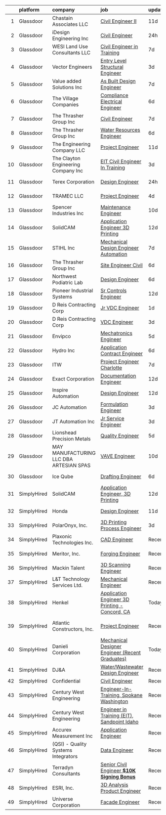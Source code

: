 

|    | platform    | company                                  | job                                                                                                                                                                                                                                                                                                                                                                                                                                                                                                                                                                                                                                                                                                                                                                                                                                                                                                                                        | update_time   | location                 |
|---:|:------------|:-----------------------------------------|:-------------------------------------------------------------------------------------------------------------------------------------------------------------------------------------------------------------------------------------------------------------------------------------------------------------------------------------------------------------------------------------------------------------------------------------------------------------------------------------------------------------------------------------------------------------------------------------------------------------------------------------------------------------------------------------------------------------------------------------------------------------------------------------------------------------------------------------------------------------------------------------------------------------------------------------------|:--------------|:-------------------------|
|  1 | Glassdoor   | Chastain   Associates LLC                | [Civil Engineer II](https://www.glassdoor.com/partner/jobListing.htm?pos=115&ao=1110586&s=58&guid=00000182a573dd3ca3afb58185721a1c&src=GD_JOB_AD&t=SR&vt=w&ea=1&cs=1_1ecb0c01&cb=1660633210630&jobListingId=1008053792058&cpc=9518339428975B27&jrtk=3-0-1gain7nbjgrgm801-1gain7nc6i38h800-bc2b35a368a3dd35--6NYlbfkN0C_o34kQbNVtWLMYmruHo5trOvhy6nG1nFgG96yS0pmO0PzKqeOhlom_xGVMmJf1327lzQ1bsmbBPRWowtFOk8x4qDQZkmwl3wDfBcQNRcAKA_AYWQSAjPlm9Fl0GwrcL4fAxQdyHVlyIP1NcsFuUk5wzKNsltFbyuuYZef4eLSUFO8py9oXObDURm8PZjfBKahDxJZOPHH_pA-hhLYzjoyzfcWxhHwbH_bM6btOTuzAl_06YWMEZ1lTshepj7jhVt3IB-fEQ72WlrqshI1YZjeqrBOf7bu5BFlBbveGzpAN4IUd-6vJe0CjGbr1659V-ToSMdzBt5HNWz3VHpLYADm8g4yAXxdu89Nr-lg8ygr5a5Q2uOthR5xcgVw6nIqpy9S6tqGX5NR6nkGziJNbsgZOEzQE0WAHf8xDhzTRXmyzlHu7llF22yb2fai17_RC_q2FEn8YAOowZveatFCw2zB6_msI_i15qJ_uanqF7SGnJYOyCUMpEjEG15ko69rrEg%3D)                                                                                 | 11d           | Schaumburg, IL           |
|  2 | Glassdoor   | iDesign Engineering  Inc                 | [Civil Engineer](https://www.glassdoor.com/partner/jobListing.htm?pos=130&ao=1110586&s=58&guid=00000182a573dd3ca3afb58185721a1c&src=GD_JOB_AD&t=SR&vt=w&ea=1&cs=1_fbd74ca8&cb=1660633210632&jobListingId=1008072313152&cpc=C249AA73590475A3&jrtk=3-0-1gain7nbjgrgm801-1gain7nc6i38h800-ebd285b7cad78e71--6NYlbfkN0D5EoDI19pzLD_ZoAvoqM1-O9qeTV9KvYbDAr1-bMzVcaoGqzcz5V3HLsYfD-MDH3rNE3xiiHfmZPRKrfcTW_74oOyMnI6Ggt81pj1pdkmN7VtaU1QrVBtkgC8u5dAA7zBtEwVVlaO4Wog_TMU2hHD3yXCrJsqZjJ9iyNS5IckImimD3CVv_R5BgI53n9x3czDZIIqy-x2iHxXsM4e6hlrDgCwiMGo9x8irUDzeG6D1SJrEL05S29qfX4Cqk0valZk8tsHKg-XO-HDyA6hQhBLw8R9X1GJ_yo1PB6i8jJZbLDjpqzblZCYAJ87u-6uSsaNTUp2kF8nL0HZJxX_g8iXPy4f7hbvC6hREudAiEJRQ0hafOF-NVD8WWFj6v7b5sBa1s_yOpvqb3xMJWrKJ2Whru9eh71Ti7P2eVG4IPlHHyEr44-Mhv1DNpGJMFvmJuil5fhmRr3fGkYKyukhWd7902IcDiFggD9O2tYvuEdPDivP7_N5S-QwfJq8M8feyuKO8EnCjmhZxNg%3D%3D)                                                                      | 24h           | Beltsville, MD           |
|  3 | Glassdoor   | WESI Land Use Consultants  LLC           | [Civil Engineer in Training](https://www.glassdoor.com/partner/jobListing.htm?pos=117&ao=1110586&s=58&guid=00000182a573dd3ca3afb58185721a1c&src=GD_JOB_AD&t=SR&vt=w&ea=1&cs=1_ddfe7bf3&cb=1660633210630&jobListingId=1008060411733&cpc=80A142257148803F&jrtk=3-0-1gain7nbjgrgm801-1gain7nc6i38h800-d55ba0710bdbf7c4--6NYlbfkN0AuAjYKnBHsdkcMxrD7ZJITXxV72vImVt5xOyKRJQecNDAzsz2bnbm2vUxlVAt6UF0AwvDHd9czmE41rNpyvFs1iCTdqwRAs86K-tCQBxsd2N83ARAMOc7xImyHbiwyu-sxvyZgqODQhYfV84bgkiBp_-VTzHJASfcgIyyAk__ncydijd10zDzQzbasT9_xU3CZsMNXpo2_8b_zZxqsx5t6Q8u5o3zfC30nhP6OTrGpd9MnZLEc0uZO-uNigxwMYAGm8TuL1W8wO_DolilMf309y-k5wqgq0psq5VGlYJbJWacRCK7OaVmNzmIGFFu5bBHlo01SN4KnUG3Zf9O2Qiwy_mUU2P5Vgj3EJiVpbj8Pf-rmWo0FtAR_ZWq7lmzkukNiNNqvkS00cZLwGkLoi6_g9nKmc-4elYEBfGXs_OudubchM9JxsVpae93Wd6z0H3nmcZkbK2sJK9Hq38pYmK58bq4w0S5C0-NjSr3bI4lrud6yy4repESCE1jf6jrFXQEdHzTqmHrQLw%3D%3D)                                                          | 7d            | Everett, WA              |
|  4 | Glassdoor   | Vector Engineers                         | [Entry Level Structural Engineer](https://www.glassdoor.com/partner/jobListing.htm?pos=124&ao=1110586&s=58&guid=00000182a573dd3ca3afb58185721a1c&src=GD_JOB_AD&t=SR&vt=w&ea=1&cs=1_11b887e9&cb=1660633210631&jobListingId=1008068741872&cpc=CF2714D673CA4E87&jrtk=3-0-1gain7nbjgrgm801-1gain7nc6i38h800-2743c456a90e894b--6NYlbfkN0C2ruSLbldHgJRxGqX58M4ekFWuaOJ1Xy3nZgzYPyc2KyCZezOaTR-DpalqN0q5Qsta78hHjCEuwdQvc_hyu7g969TCf-Qk5bB--E7BpPSrID8Awaw0ocamGGlcovNl6hz6dkrNda6_1rueD7d7wfh5ZB_xZEwPgeQ1fOrlZf1JijMmpNdFJdv0jQrmju0_nGPiDrIHwiaGoVfW7rhlgB3F4xKuWJoIcAdjK07WZ85SDqtN_9-PbBz0VcI-YiOYL0aVANELkRdxnji-KzTWrV5kMeCs4GmFhu70J7Ha8onle2XX5ErlPg4fDPx7jdcm8yici4GvDO7e3-w004wqMxaxEMPEhKsx0_32w-a1oh04E_4sCp5i75SvQ7PT9dHwEc4wypGmTCNy66aPVsco0RFmsbof6CsUORueTnYNTZkhoakY6c2FoRLpS8MQ8cKdE4hTAW3bRf09iatbUUHA8DEPjQ1ClKN7N3a41C1kulV-GX4HLjWZSUOaMIGI7QO1vjN0G0jcnKf7WDvwI2fAqJd2)                                                 | 3d            | Draper, UT               |
|  5 | Glassdoor   | Value added Solutions  Inc               | [As Built Design Engineer](https://www.glassdoor.com/partner/jobListing.htm?pos=119&ao=1110586&s=58&guid=00000182a573dd3ca3afb58185721a1c&src=GD_JOB_AD&t=SR&vt=w&cs=1_9a5670b2&cb=1660633210630&jobListingId=1008061381451&cpc=7B153F13FE13ED32&jrtk=3-0-1gain7nbjgrgm801-1gain7nc6i38h800-95f3641f664680c5--6NYlbfkN0BUybBr5XT0sqPg3LBRWKMXbk3CuxQvNwBp0Q94qNyX0t_74A17dcXXF2W5Cm7w7sFppAAsfONcjxioYFwY5A1tp_g4VMQQ_gvg0IJ-Djsag8nAz59WdxM4fPwmsUQrbteHexgIBz-C5--H7-DGgglW35FbhhWZwP6brp-_VxNSHSp--rYfoPANnt35hfMuP-cFPCkiZ_eLwQaQajmtysSJcdvDCSoCiPBngckpJM0dgc9T21ckInLndmCYml7oA8e16yY7k2i9J5U12lxU5cFe9b7n5WvMIVhXL5mwNhYUMCSYDGPDFam12ufj0k8qynhiNiAGVJmQaPGo9_-2tLs4Wzqz47LefcMLdJKNPzRIX0TrNFkpguzCm3tU_7mhV-UYy3xIhwzh-1JYdRHPAHzIWOPoAjDF0ySXf3AywkF7wK3lpVUBqp-FCssbNG6oCvJ8bBens-ESIelC-EUIqFGZqonqUpXrkd1nTePogVE-G4AVTlkQjIT33Jd8ackJDZQFJdQPuLLmwHEy3K0bJ4Fd)                                                             | 7d            | Carlsbad, NM             |
|  6 | Glassdoor   | The Village Companies                    | [Compliance   Electrical Engineer](https://www.glassdoor.com/partner/jobListing.htm?pos=118&ao=1110586&s=58&guid=00000182a573dd3ca3afb58185721a1c&src=GD_JOB_AD&t=SR&vt=w&cs=1_d25a5639&cb=1660633210630&jobListingId=1008062776938&cpc=E60B6D5D22ACA95E&jrtk=3-0-1gain7nbjgrgm801-1gain7nc6i38h800-e02f70705dcfb595--6NYlbfkN0AGg1VZueiKT9tWCUHV5e2l2mcE5WYHjIZa47yRLtX7ki4vJOo0OXV21gHx1QGMCLbz7xbkbELQ5OI1DHzC6VnJauSTDWR6uJe8C_Fgfd7hrXXjLIIFwHsf_s1dcTZOK548qePsVxISLzbFg9zqoMbgFiapY3ULI3FQfNgOPv67WpDQXXx0Rwm8hOgI6EZwVFkwWnnHhByAf2tBDZ1dkg2a9hfMlkvKu0WJO8jB-qgLCDmg8phjNICsOY0LauldrosBLZgd2mMgKDQLkIPbrT08er1aBK8h5TVBfDRkxgDHG4ZESN7L8AU25TaHpN9ckuULU2zLnNdHQGAtYOGuY1OoLFvOrXXzyOAO2HLrZNmFDqdv7en0X5OOfB5qdnfxFbZdS5NIAGvhGBmU6ndgVyqLlqdKr16Zlt7wbjGDWysasQS4vtws1-Ci4guwkZhkqihuzPEdXea02e1P-XpP9iZ3ewijbrDBC_M2sNEGC9YJqn71PIlykupNxvYi5sf87wH7IvmdO5uyrd6mLGacymeS)                                                     | 6d            | Green Bay, WI            |
|  7 | Glassdoor   | The Thrasher Group Inc                   | [Civil Engineer](https://www.glassdoor.com/partner/jobListing.htm?pos=112&ao=1110586&s=58&guid=00000182a573dd3ca3afb58185721a1c&src=GD_JOB_AD&t=SR&vt=w&ea=1&cs=1_40dec0a9&cb=1660633210629&jobListingId=1008060727974&cpc=B2EC08A4818323D6&jrtk=3-0-1gain7nbjgrgm801-1gain7nc6i38h800-99e08331a7265814--6NYlbfkN0BHIfC1zsKGIu0R3teaIu8liT7fbRNLaQeDQfcPJweUK16HKW-DuQbyOEPa0HLGn91CEosfe-0JMZaeDllOBzyxmyuw9bI2rEJYHENvxoPJwM4F3sFGwprU84vAfjitPG0VNIx-BE_UzdYRKYr_9MV5u46-UWpMr5ghKkhyFl9oJZegSmeotZ53omymxvaDOq5RoIrEILInKP0qq27Fo2QSEWAPNwsb2PGNih8plzWAaovy2JannRjUe6yVFYZoAvhoCcZit8QygBWSIpLH_qAWn8gDkdTnWmLAdrSm2CqXlA35lAUy51ow5Tdk4BOnsAQiYNn8puTcSDYnFr55ucZw4TKewBUs_q4LfwYFrlGWDW0RHicTQ_yj-a1l3fKZPw6DxlhVCADHbtt2odZhWouZPpv7Rhf-14VlcGVA6rSpS8PIGB9LtRDKWfwXAMWXDy0tvPZs36tzYhpNML2dqEv7mdjZcTlyn_flWDlARqaEy78p-Vf87a0FT4As_r0SlfRV7I_CbAaqdA%3D%3D)                                                                      | 7d            | Canton, OH               |
|  8 | Glassdoor   | The Thrasher Group Inc                   | [Water Resources Engineer](https://www.glassdoor.com/partner/jobListing.htm?pos=101&ao=1110586&s=58&guid=00000182a573dd3ca3afb58185721a1c&src=GD_JOB_AD&t=SR&vt=w&ea=1&cs=1_45cfbbff&cb=1660633210626&jobListingId=1008062683229&cpc=5F52287141EB9D73&jrtk=3-0-1gain7nbjgrgm801-1gain7nc6i38h800-7c25c72befa22172--6NYlbfkN0BHIfC1zsKGIu0R3teaIu8liT7fbRNLaQeDQfcPJweUK16HKW-DuQbyIdoOkxCUatgHyomC4GOEw3dBfRmfhtdcXN2zL2kTJbTlv__nwBAL0qmvFcnfKdr32SC6NYur5sKyAs_eIJ9c-7QKDwSFvqK8ZciLiE-cvPQsOknjUMzH63rVdFNOri6Zds63mV5hm1njYhwoFrp-_-8263e2OkZqEFoYQYJzje0qEWAKApdUhB3K4NmqXCpvfghYetaG3k_JhpMtnxzjC-9-H1yay3iq51q6S3lYEFHL8a00WOzoaKYXrCv4LOOFlQtS84ZyxTwuep2OUgD8MSV_WdC3RNjY8logXZ4msW5Mv2_g-iHWhlHWc66LJxApGAG1jjcmKkXbz6-9bMn9uIW-Xnrmj1Tu--YBAEpZDTctzBPyBbTDr4QOkjDU8NRlL-X06qh3pqRcThYtAnqDGxoWkA__WiWtsCymEYIQs32EAm2JtB56C0QEbc5X0Rbj81M9u8Pp7idMy7-wm0k2ykij78OCF8sI)                                                        | 6d            | Bridgeport, WV           |
|  9 | Glassdoor   | The Engineering Company  LLC             | [Project Engineer](https://www.glassdoor.com/partner/jobListing.htm?pos=127&ao=1110586&s=58&guid=00000182a573dd3ca3afb58185721a1c&src=GD_JOB_AD&t=SR&vt=w&ea=1&cs=1_0e363cd5&cb=1660633210631&jobListingId=1008053728991&cpc=C249AA73590475A3&jrtk=3-0-1gain7nbjgrgm801-1gain7nc6i38h800-36b88a74180b6b24--6NYlbfkN0BHIfC1zsKGIu0R3teaIu8liT7fbRNLaQeDQfcPJweUK16HKW-DuQbyPhgeNm9RviwfXXo46f9mWp6r7Q8sfIPHcx-QPp0lcPa90M6pnfJr5udRt8I_idjs0CQlLNnPbOyhsYZXX8qX8428MSC2p8mU1j1LRSmde66O6Si1Cexy9Cat36ERlzRZs3jUqYYctdw7Zh6JokCmLZts8X4I4qYFkt_BTDCTHF-KnjDCgPu4TN7PihqP7k4jdsWSbxq5nDrFFyINyZgqgVi7zTHaJQMz8GQlc53jJLwEM3ial3Jo2spZ_WXgSUFREOvfsVDaotjgFbwWN_2KmIgD8RnioxltlzoORxmkltPfLylgcueZwTCHX-DasK72Z5jn55mXUv2l2BHjo8VZIcux4ufiwxf-MbYFZcU8COvwcdPOnbaXkkJPwi33x2hbXHW8u0K82TYJGkJW3xvYAMncUWpEHPSyyNrIH9VKs6c6CP6u-krs195yJwTisfXi94a1qCgTOtE%3D)                                                                                  | 11d           | Aventura, FL             |
| 10 | Glassdoor   | The Clayton Engineering Company  Inc     | [ EIT  Civil Engineer In Training](https://www.glassdoor.com/partner/jobListing.htm?pos=125&ao=1110586&s=58&guid=00000182a573dd3ca3afb58185721a1c&src=GD_JOB_AD&t=SR&vt=w&ea=1&cs=1_d29cf0fd&cb=1660633210631&jobListingId=1008068411518&cpc=DAE217B024645DF3&jrtk=3-0-1gain7nbjgrgm801-1gain7nc6i38h800-8f2fdf95a5feebb0--6NYlbfkN0Bl6gRlR0FtaDVXaHmIBxsidQhiPm5G1-1f85Exh6BP6Q5paHh9kJYn0FTIP8uGGRzFis6yhSyXCOqcTrv4Lm6DBc8B1Htd9NDRkq8L8l_gywI-0JPuxCBw8vVVzGqlRAox3us1wlaYFV3badYSnQbQ2CtE4xLPmpfyr1gc-D1O4V95hFNkIvxtt1aLJotXxkTrV3aZgzgHUm_xTqxTLX5QY62fj9PoqPpdVA0V3vlM7-Q65s9txhtOZmMvLZzyxknWqqtj7DHF4Ru_1ygGPHKtYZ6KtMAmdjzOxiQWjWuGtg_7H-GYZz_S3uVMUPJ9e70jv307YfGXRk2H3apYd8LI8MEHKpCuNBIRJ4ZYh4ShcWcWPcQYgDHMFNnm9TjSUs60hH2ue04n98GTO6gwRkQx5Xxfff6fDY3vYXFilyWX9Rh_5BhvGa5xo2xulU-08r_Vsr8UG0Z2pQbFCjmCnaLDinZntui7ahn5qGJQqiLIw18hgt2cndmu97zz1rXLbzb4b7K5HvJt3nfJzJucmGdZ)                                                | 3d            | Saint Louis, MO          |
| 11 | Glassdoor   | Terex Corporation                        | [Design Engineer](https://www.glassdoor.com/partner/jobListing.htm?pos=129&ao=1110586&s=58&guid=00000182a573dd3ca3afb58185721a1c&src=GD_JOB_AD&t=SR&vt=w&ea=1&cs=1_1a3ec38c&cb=1660633210631&jobListingId=1008072109517&cpc=48E4A201B8D54CF9&jrtk=3-0-1gain7nbjgrgm801-1gain7nc6i38h800-f51439605935be37--6NYlbfkN0Bllva6UXCxmKm0GtqybPkDC21tvdn_jtYchCPcXZHQd6-u6m3ac-IEv2iQQL7YaV633NCDV5ns1RFThHFt-5v-E90nfT3Zk2kHFfWrY1z2ww5h1YF-wn56xGI-Weal_HXHNTX9MfaEwcDYgrxcxSb47evE8BcRZRBOZN62qN0lxwRh6mMW3YxFipzJMatJXmEjdXPTUvhp3bP3JErlWRY-_FDYbeVtwVUDVyK30BEKCZgvx0DJoFTDQjoba55k6xv4NMLbFwgTIKaoxPzXDp2_5j3gE40-uzP0BA45NC-bUrMKVO_PNP49CZgQOsArQM1g1Htm2UQsl9SK7-_-B8NRXpTPsk9r-7njCAhGzTskGCjez2EYfpRNS3KUs-PcwBTz3I6pI0YDhKARN3z087Czy2bmDIanKB_aCAKlJeZL_xKHkIg98gSboS-Cvg-Jn37N7wX53lwaW8ugrABQ-JLi6mTlxEo4NFk3HIHdl8VhboS3FEWBh37WTySJ73kpslv_Vdoi8Qsmfw%3D%3D)                                                                     | 24h           | Watertown, SD            |
| 12 | Glassdoor   | TRAMEC  LLC                              | [Project Engineer](https://www.glassdoor.com/partner/jobListing.htm?pos=109&ao=1110586&s=58&guid=00000182a573dd3ca3afb58185721a1c&src=GD_JOB_AD&t=SR&vt=w&ea=1&cs=1_c3c8d711&cb=1660633210628&jobListingId=1008067315097&cpc=EF09205FCFAB18AB&jrtk=3-0-1gain7nbjgrgm801-1gain7nc6i38h800-21b8205e04c3b222--6NYlbfkN0DdNONLqhA8z6QrX6vw37qu8cGScUjPKwqVQr3YAsb4-0eBp-RYgg9wUNS938qQ2uD6KM-ebZC-XMIdQ796PYD_HhPzAMTq_4_6UcQe3N8u-wqm2b_VJEeNaoXSu0kKgBfelXfhSP51daDNdiFY3NaegBMB-8yT5gxQAjsKUtPkx3N2yPyf9u7Zn4_vD91JCTXjooQAuBlc8_DWiC34zGwylcNiz3n7wSFA5tCfzA_q2Cs2GJB_y1If45a_M8jKfiAJ3nwmPUftouxLZu5eh07PNzp0Ikk3E-XlC_OGJ4VpvTscctV0VZaZCEmqFiweWBqm4C-xqUanr7cgI8wMcFQRMrLoLq6VAMLBFlzeKducRDEDz0o-jBrTRwO3xPfqe7QkZdyg4Y0AUDK6xahUacWDWxbPDfI3zm_4avpIL3bvfKtAtr2-dnkhDIcsjtkBlIOE9aTEcAJcv2Dxc_-Dl-Bjr2p3QmQTU_jx5qWVmFvLktDJg6dJCdGgroWQBNZDV4K3YjXY2jtqlkgXoeuqDuTA)                                                                | 4d            | Wellington, KS           |
| 13 | Glassdoor   | Spencer Industries Inc                   | [Maintenance Engineer](https://www.glassdoor.com/partner/jobListing.htm?pos=120&ao=1110586&s=58&guid=00000182a573dd3ca3afb58185721a1c&src=GD_JOB_AD&t=SR&vt=w&ea=1&cs=1_8d345735&cb=1660633210630&jobListingId=1008055878383&cpc=4E086A8DA581BBDF&jrtk=3-0-1gain7nbjgrgm801-1gain7nc6i38h800-2ba70b80c07da7d3--6NYlbfkN0ADGhhdYVxTkFkhjqENB0H183n-8CZKN2v6P2DehE9QjWb29VYMkeMi-SOUJTW4UiakLZUY4yiM5OQXrR9O5iKq7WhZwlALN1fOWu6ag6LU-0UPaITx6A_qfamletSZOvaClQdU-X-AMrYnyithbep9jmz7y9MIFRi8MWCbLmHtmlV4fOR7BjtpCgWFVVWy9-liXAUTKUSeHHafHUZJFRvwDnvEcxk5PPedmA8FJKcGvyCB1a3NgH1qfsKKmvwI_PkJDVqjM-Pr_QdQHrnzWz_LzpPiJ4GElEbnD_pthiSNJxTSEdCX7dp_YO1ii7E16aGD8dsiD69agD6Wg8aGdE5TLkgpx8IUVrQvqUVWE4CzUDCGP6sY184e0BwZxMcYsXtK1wQ0i1BtM0X5IR2vj9FJB5LtJa1RbZ_7Mk9zW7wnDqFskrSVzZH3_nixehfdsMgyxsr4UpX7gTmrwhTFldoDyjNpBkFOQ6yNz4IqnL2o3SvQdo8VEo6Zb0XEdKkjUMfkwvAe_8jPLQ%3D%3D)                                                                | 10d           | Dale, IN                 |
| 14 | Glassdoor   | SolidCAM                                 | [Application Engineer  3D Printing](https://www.glassdoor.com/partner/jobListing.htm?pos=116&ao=1110586&s=58&guid=00000182a573dd3ca3afb58185721a1c&src=GD_JOB_AD&t=SR&vt=w&ea=1&cs=1_76edca09&cb=1660633210630&jobListingId=1008049766138&cpc=24589B7DFBADF147&jrtk=3-0-1gain7nbjgrgm801-1gain7nc6i38h800-c3e8605c69e74327--6NYlbfkN0BTT1lo8Jwdy_hu5PBsWOg-OgEs4ry3bvHurgSPaoaOHGj5HGQ5cg8Bp1Dl0V3rzoPPF1PuXcpIsgmiU0Ny47pMP8Cme3XF1CCt2BJMoo0Mph4i7yvwDNAg8C_E4KgkIX4lrQWY3th1FmngrhhClorhGYA6mBcWVj6GJtGluEKBs6GcUoY3N-0Ht_Zp6nUDE1Zrzx8DFB1xIcLUx6TjSbmjjcQzckqjIx3HdsAOwt38BkFg2F65G0k8IKndVzFLaer7TNxKTxtMYDngcjxTBeb9SZXDjVWQSh0a7eiZ1l_uB_TJNIGKAi0xK774maQSn3hgHthsj4nzJwVF-SyBinMldmPCyWTzSrsp21XLlDsaqRK0Xmkf_7zV3yVrMygJWQdPQEG8d2_QGd9dcRJEEl6dOsOwMH0Ui5HdbtsMdGIw_AolkBwzBrBpEDZkAeQo3DsUlsdZHCojyiN68z8ATmo7iGYU6w17du27MYzmoKJa8YWujt92U8PErZpIxyFXbI-1lKecP9Q-ndEv6BstyFfO)                                               | 12d           | Newtown, PA              |
| 15 | Glassdoor   | STIHL Inc                                | [Mechanical Design Engineer  Automation](https://www.glassdoor.com/partner/jobListing.htm?pos=114&ao=1110586&s=58&guid=00000182a573dd3ca3afb58185721a1c&src=GD_JOB_AD&t=SR&vt=w&cs=1_ff5fc767&cb=1660633210629&jobListingId=1008060247448&cpc=1C4867E6FD6DF96A&jrtk=3-0-1gain7nbjgrgm801-1gain7nc6i38h800-8a0378bae96e1e01--6NYlbfkN0A_qJTdT_4qI1xq0wkT5rXk-Xidebldt_0xq83laPi9ZkDXxEtCg8h6rvLlGuUdAN-2uygP-Bfv4zDVrF8UZZ-iMerfD-xtFfC6wauz4Nxp3wCSkrbLfqp4xjLUXXz_1KNSLqJ8heFLS_ezKs4xx2kQNm8-KbIYW-okpyBXqTs_i-nNU7bBnk84VVfOG4HcQwiQ_MZLwtbSXEj0aOUlrvphitfbLyvOKw1uagBIm3_ZeT_LmH9t8HuBFV69AH20R4OIKR0UP2y1cEMbn6L32ndeg65FnhdH4oJKOkqI-S9NcmzVh5sZEBioN0XvfbJyviU_mIIO3zc-dMVWEf-c5X9qSGFFhnsa0XK7AZOGTgi9bFBe8fveMHaqMhUIltUSSnIw_d3JeIZUJYCgPyN7vfS07Q0qZDsYNEPDuWzOe4EusAYAsBUQsCpuOkRibyZYLEsikBQILtLEB_gnvQCpsAzZafpYBPl0_6EeYIoH2JN_Wkhr518VPUzycvSarD_oWvKm34lfPq13gfqq-7IL3BubIrj03AbNApLhpGA9i2bQYI0gNFLo9ZSl6vMNaD1RZ_k%3D) | 7d            | Virginia Beach, VA       |
| 16 | Glassdoor   | The Thrasher Group Inc                   | [Site Engineer  Civil ](https://www.glassdoor.com/partner/jobListing.htm?pos=111&ao=1110586&s=58&guid=00000182a573dd3ca3afb58185721a1c&src=GD_JOB_AD&t=SR&vt=w&ea=1&cs=1_0c2088f2&cb=1660633210629&jobListingId=1008062664729&cpc=A1E53952C47554AF&jrtk=3-0-1gain7nbjgrgm801-1gain7nc6i38h800-c9969b8f3411c365--6NYlbfkN0BHIfC1zsKGIu0R3teaIu8liT7fbRNLaQeDQfcPJweUK16HKW-DuQbyYXXDHNi0aojXfnC0eWsgP2EA41Uq2PWSSSLaG37xo8wdvhq4YRa9sWVAYT6pB7tY3aBbEYfwX3rtyKmxdpgm2PTIJBN2p_6zLAo1yugNLIZjL3ubwuCSw5LT83SaY0v--9Ih1y4G19kCnq9o94sht4vJBjT26AyVYSATpNb8UkxOQYe_nsg7euCIQeqCAkPb2IevjWJ6lVDXAM4e7XIgS1MOubu7dmEEbXG0JtxbJD7APNyIMuzxSoHEC2PNBvDJEKp5_rLw0p4hSSwezW8xJGHjYQklu2w7oqTSICPRPe05Eic6-QcxzGIOFHkmDPTLQneSTyjDSzs0hACMNchtOW3ruj37tM9-9jfAmkVam0HBRDX5-O5zu0j_xjLaUp8BEcqYTbSt9RNCG7Z3vfZXCytRw0XMIb3oSaZhuTkjHJwY9Lqg4-fYJ0IP8QEyQO9c-fG6IaITHlJYF5k-BsIIoA%3D%3D)                                                               | 6d            | Beaver, WV               |
| 17 | Glassdoor   | Northwest Podiatric Lab                  | [Design Engineer](https://www.glassdoor.com/partner/jobListing.htm?pos=110&ao=1110586&s=58&guid=00000182a573dd3ca3afb58185721a1c&src=GD_JOB_AD&t=SR&vt=w&ea=1&cs=1_c223e53a&cb=1660633210628&jobListingId=1008063443046&cpc=0532D3C59FD6A6A9&jrtk=3-0-1gain7nbjgrgm801-1gain7nc6i38h800-04362814754dee88--6NYlbfkN0Cp_WSJKd_Pz82imZmURPbhd3kYBsiZi4lpMLOH6vOlLAKJpnSowWtv0FvHIkn61Iq-8AIft9n9JLCAHMQUEl05kWPBNzwz54vKYAMrIFOAGUHFY1K7VixrgJgSiugtizU-qkR66TQ9IDF7h601bULaw2bC8DRarYl39owkoA49gDIgsonC4Mc5NVgAF5gKlCS--IVII2r-lluRTl03oHUuLQds5eXAGJ9kirpi6IYZ7aZuOiFYO6484UKbWXHjaBJB3grFqftAn3JtKg_ES0SdLRgcGBHP80TV6xx8JH9EMalFe96BCs6PV4xWOC6GBB9lyemvlGPgTtxM0sDSineKfGCN2fwp4QeQb7KOdoNwUTEqDg_YzOLGsfvL_Irmg6PGyW0GoNEpWU2SnMFZOMIPdRoHU90GdTRFcXnWqtReYq2JIeSr1MW7m2eNNLndxV10nn-pS0fFF0m6PgCKJKSzCdw4Qoe08RnQ-_BLNiVTSK9CMeoAGrklIn1CU0YiOB4%3D)                                                                                   | 6d            | Blaine, WA               |
| 18 | Glassdoor   | Pioneer Industrial Systems               | [Sr  Controls Engineer](https://www.glassdoor.com/partner/jobListing.htm?pos=107&ao=1110586&s=58&guid=00000182a573dd3ca3afb58185721a1c&src=GD_JOB_AD&t=SR&vt=w&ea=1&cs=1_2d6590b2&cb=1660633210628&jobListingId=1008050430545&cpc=D10975AEA81ACBCE&jrtk=3-0-1gain7nbjgrgm801-1gain7nc6i38h800-ade9bddf844b5f89--6NYlbfkN0CNayYzF1mBaI40OgT78t3Q2d9IxlwDzhsYR4HK7epYUURqj7ThGxAT1Fxh6hQ1QHmaJfMl1qiKG_eMbqyxZcuthR82jdCGgyL6U6aydk-iJ6cgdqY_t5hV8DPTx4h2-nBLwGg9LAx7kc69NapGcPiJ-Qq4HwEpqysLhy0RywFm7LTJy0DXst6R28eKV6EINtaufUGwJdVWTAATRaI5nC062chf4EnOm82lVTfUI7PAUVc80Q0g-IHbbI52-j-oi9Cg0cEdMzFoYikViZ0irVhal0PSeSFrC1rdcuJJRO7LSL9sb3-g51e9VLZhiJuPrkYNxkYjo-hgZeHeNQ2-Bw_zfWgoolDOVxXAphQlJjQaKtlkLTSN5Kq1BnIuppZmCzYPkxKzaL2mnlSQyY0RybnGADcB7lfVin7_uoD3NKlAqxgAPpBcPAKYzBhaM6nyUet0uuKl78Cmmi1lB5iOYuDL5kojAMM0FQZbmMEPL2Jyfr2o8rw3RWPeHu4SE5Pnf30HNmfR7ZgLKQ%3D%3D)                                                               | 12d           | Alvordton, OH            |
| 19 | Glassdoor   | D  Reis Contracting Corp                 | [Jr  VDC Engineer](https://www.glassdoor.com/partner/jobListing.htm?pos=128&ao=1110586&s=58&guid=00000182a573dd3ca3afb58185721a1c&src=GD_JOB_AD&t=SR&vt=w&ea=1&cs=1_d221866d&cb=1660633210631&jobListingId=1008070800305&cpc=23D1D7905F5E0EF7&jrtk=3-0-1gain7nbjgrgm801-1gain7nc6i38h800-aa56ff28488edfa5--6NYlbfkN0BTy4Vq3kUv-8E8fBOrhZt-7WJQYqv7u2ur6JnxlE7nq4-qXnbw0pV0K6AJn_8UvWtt1kkqnSvYzbJa3POX4rQgdPGVGURvBSwYAnXdr2ZINWUn8f5q1PCvSWm_P_qObkpsqfVFXNNwLx1sBgFFURggS2xLUIgaVnex55lkLYRPwB-So_bKBR6YMo3dbj5KnfjxIf6DcS-W5ZN93Becl2ZzNh3xWFjGNKeaVQ8VKa_IMTdGuOIjVQiux9SPTmFalNYGNKnnJdTRGdolJ3P-JcF3odVpHsUBdl52ACzq-pFZX24Sfo_Orw-ONMhyqZdDEHKCQGqcy9kVjYsY3HPcx69b3MQsACGd7eVI9dTe0JPqm7e3i5v2PwYML5NhCGI3FLySY2Y5bS1yGHVuBPo_i4vSqeyiNSmoaJbBBA2ERSZ7-1JYkyjUypnPrttCBq565rkl-3jORVTL_zfJoCnmyd6w7R2wZu6EciGdQAg7KgORODfVxg4dTZD2yv0_DXVnbNIiaKJ1ml-bdQ%3D%3D)                                                                    | 1d            | New York, NY             |
| 20 | Glassdoor   | D  Reis Contracting Corp                 | [VDC Engineer](https://www.glassdoor.com/partner/jobListing.htm?pos=102&ao=1110586&s=58&guid=00000182a573dd3ca3afb58185721a1c&src=GD_JOB_AD&t=SR&vt=w&ea=1&cs=1_191a8775&cb=1660633210627&jobListingId=1008068839549&cpc=5526B61AE22222FA&jrtk=3-0-1gain7nbjgrgm801-1gain7nc6i38h800-a3392bbdd703bff0--6NYlbfkN0BTy4Vq3kUv-8E8fBOrhZt-7WJQYqv7u2ur6JnxlE7nq4-qXnbw0pV0Iej5Kz5-IHMy49wIGNEWY7X9lD_104Lcf-6zd3XnNm4zbjN7FphCkgXnLY1nLIN1DWVTKunOQsPRGmUiOs7nK2kfnHxGtRiZmC2A_Ensr0lPRu2HVHALpdOqjaFWeCjY4awZ-4ELwuYtKAQ7isz3VZ_QJjH45ke9DzHgdfdjF1VMs4shtwBMDqKq7Nsmx_dJbZI9pDYIOd1whA6zdyKJVWpbX5I6Po2dn6DNrFY1ujCKxvPNaij3gvNas3b_-KIVCrZaDBxV3glrkm40ugddxiTfOmSbl8F4s2XYOb7Oy7YGjg5MrMzkFeRUY-D6GWoJzv1UZ6LFO39jhFQYOQ6cUpu8JGeSGy4asi5adWAPLjGQy0RLooaLC_xAhukt1XC_zJTzUUx7VgLAD13ketH-1YS5GkkJFB7xl5A4_BC7ydByYOm-iqMsre5W7I1W-RVE5At0M1KO9cg%3D)                                                                                      | 3d            | New York, NY             |
| 21 | Glassdoor   | Envipco                                  | [Mechatronics Engineer](https://www.glassdoor.com/partner/jobListing.htm?pos=108&ao=1110586&s=58&guid=00000182a573dd3ca3afb58185721a1c&src=GD_JOB_AD&t=SR&vt=w&ea=1&cs=1_331584f1&cb=1660633210628&jobListingId=1008064543090&cpc=A76B6EC86803F2C6&jrtk=3-0-1gain7nbjgrgm801-1gain7nc6i38h800-9ea7d25a71012d70--6NYlbfkN0CjobWVJHzGqs5vf7nWBYushzjc1RYLPhOzE3YxNes3nxvyYz5IG38Eo-pzswGhSSmcaiUuWmS-Vcz22CPT63jAfrRtX2cIGIFsa7mVLB0mDHamlNdp2vH8F8K83lR_mTyUzG3TcR4cztUrkO8j8huYO__C80cAgeQVIWtCfV4HMjfPK0JWSg1w8dQZVK0jqRKRu3RRhD62khxOmY0f3bo4aXB9JG684UGy5kRNHoFJGrmK6cbtj8DTG98lzwaVn1yRUB_W0yCehl9-a3i2wINcG1T5LNQ2rmldQbTQfUghaOKn-WbO0AzVphLP4FN5tuhFmK_NVKOuI8Bl0zpRkSwZoY2nxWRaNLLTGoPIZ0ySmi-XGAr-v2K37NO1BoxggojPmMwVF4BYadiEqiz4ruya1p1GX7oBTIbQOLd4djOTHP5EnplAdQPzV4V4BMMQFFWxgXc16tgrhq34Hp7kJeekqJqHlj7d-MxCy9t1rUPxHR0NVK62ETz9jftX5RyZYg3mAfUKN7_7XllDZSMGKaTT)                                                           | 5d            | Naugatuck, CT            |
| 22 | Glassdoor   | Hydro  Inc                               | [Application Contract Engineer](https://www.glassdoor.com/partner/jobListing.htm?pos=105&ao=1110586&s=58&guid=00000182a573dd3ca3afb58185721a1c&src=GD_JOB_AD&t=SR&vt=w&ea=1&cs=1_ea0a247a&cb=1660633210627&jobListingId=1008063078089&cpc=30288E1ACB5D3934&jrtk=3-0-1gain7nbjgrgm801-1gain7nc6i38h800-70be9bea74b41025--6NYlbfkN0AHtiZwCrzFlqi-Ln40ht2-8SIb3m8Ma9UkCwqqfSxtZMDa4ou1yNnKiUzRpVvgnnjxNEv8JDuZ31s6twPPizlrm1YaFbQcKK-UR59Vt4RVM16X7iXPmqBOUNYA6z-SOy6PM0E_wOJXp5zkWblsH9jM_23qCBVtMreCSXK93H_e1_rEyt0xr53qYISf3AbVzZWQqPFJceFqMU_hqBHGBK79Dxds50oY8xaawYobS5HZXg1jNm6q3DtEY1UEu_wkNhxmFnmQMncVs92ZyztBcumeQChghjSYNO-Ij1ORJU5wKAVC5efvCdf8_79kA1u4HmJRwX39y1OPbxwEOhsn_o-snK25UBfpmhNme1FDai-3IwPHbyCyXxJenAhnEz2i3WV3jutJKz0ndH-twD9NqW4y7T3oKOD2326dOLhhK3LGNiA6io1fgECg7Q-7QY--Cfh5mw5seyXN-Ii8fP3C0Q4azoI1yXoJBtvbmRXt5hMa6aEFPXIYkv3lGc0oKqHGUp72zVPtQhKItgCI5XiZGbo2)                                                   | 6d            | Chicago, IL              |
| 23 | Glassdoor   | ITW                                      | [Project Engineer Charlotte](https://www.glassdoor.com/partner/jobListing.htm?pos=123&ao=1110586&s=58&guid=00000182a573dd3ca3afb58185721a1c&src=GD_JOB_AD&t=SR&vt=w&cs=1_361da2b4&cb=1660633210631&jobListingId=1008059604452&cpc=DCBBF2535139EEA0&jrtk=3-0-1gain7nbjgrgm801-1gain7nc6i38h800-e867667199aae14a--6NYlbfkN0Axrs77s-QdiB1nZRIgo8kTb2ag7wJd_ribfDD7twdWVqvhxxKG-A_Lc07snEtYChzkyR9AkJk-QeCFMij0ZqeB28CciNZHgTsmkLDTM6qm5G8ygbS15DyjOhHzn1JG1lwOzwTCSt7DUH_iHWrg_wlV8Ttdk4yRzDNFF6j9avSxGJqUpyPV3F0VSPQ9pcpwTtg5siWmfgcQp_uePpjs_StWXdJzLli3CyUcv6dtEpH3O9ZGRKakvRQhvtJW9p8bqlNYio7fFTSaX9m0FkdqaVqK1y788KWlLYNK9n3A7ClaC6FBo8H2nWWoK0HUCbVB4SgV0Np5sj0qRMxMw651-tilqymh1j3xp2h7DXB5V8Z1aaaACVEdMM1JVfsmxc9lQznP9R2udOci9Ba5jm5yxqhjOCJLHqoSZzaSR7jduDMt2_M4kLwIo7T1L3AX7LEF2OrkXWeda_XyFAnh6E3w46JDIGayhvIfJ8R_OShEZg91Zu1cKFQ_FIKCZlSjG_SHJ5Mb_-INf95K7Q%3D%3D)                                                               | 7d            | Charlotte, NC            |
| 24 | Glassdoor   | Exact Corporation                        | [Documentation Engineer](https://www.glassdoor.com/partner/jobListing.htm?pos=126&ao=1110586&s=58&guid=00000182a573dd3ca3afb58185721a1c&src=GD_JOB_AD&t=SR&vt=w&ea=1&cs=1_0d0f7107&cb=1660633210631&jobListingId=1008050228171&cpc=578A2A7E91312229&jrtk=3-0-1gain7nbjgrgm801-1gain7nc6i38h800-aab4de239d162e1a--6NYlbfkN0Bzkuy17zoNwKMVjyusHhR7JNYo3SmelKzW8jp1Pa4Tk4WW547EexT8wnYz4k6dYhvB6dqee-EePRFRHT6mYEvNmgDumVqiHdPUfBfY2DHKncJwcrLs_aRTIUe74JGXeLSki8sxsmltZYQad6q7mnr69xluA1epZZhyBEe_LTo3l3rw2CRHlHNFqaH1g1Km2qH3GLqk4rbrqqYJ4yqKWhsEm1PVHpzneqwu8boyVXnah_q1b_5OafmsrKP1RGjPsd3Qc9Kux9blVTQ19reBe0SGq9JdmEYtQqo313WMY_R9rxSirMFH_C9bc5e1djLuRV3FP-qbjHF4dxhIXJvRg2w-BDuvR3tPOka5Zhu6Ib3IXpk5CO-9FtuArjBV-haSFqq-vtWc7lZog4EF1eOdRjun7fJ1BH20jxBi4Jbx4jao6lnzsWrPRxlQMFA543SXLmiAUaKyljEhJxkEWkiW1sYXrRL3we6P5lwdsqIU5pLabdPAoMxkY6XFn6SQDU8Q3SgxznVSr0RRlw%3D%3D)                                                              | 12d           | Modesto, CA              |
| 25 | Glassdoor   | Inspire Automation                       | [Design Engineer](https://www.glassdoor.com/partner/jobListing.htm?pos=113&ao=1110586&s=58&guid=00000182a573dd3ca3afb58185721a1c&src=GD_JOB_AD&t=SR&vt=w&ea=1&cs=1_fcd3837b&cb=1660633210629&jobListingId=1008049882579&cpc=9E922BC3059D217C&jrtk=3-0-1gain7nbjgrgm801-1gain7nc6i38h800-f7a5caa09e04cc3c--6NYlbfkN0DeyJ4CP5CzwT7broxeUwKBt3co1QwKwWitRQqJu2WRZ_kKpMlMYLC_0QtRij5wcVKbJY-BYy9TQvnSKMyYePTVUKj3r_2i-QqyJuwUSHM-xljSViqJ8jpjCHKEveUPEeKiDkeaD0nWbj0cPd4TZF82OoQzhsa2fBKkAnbpDMNHZqFrKamOEYyaArPjAnInelE6HYQmx9zllZsDWAfez5ON1_yiPm1bO-aukFCSNXjo8UoLlAXq96_DaW0TyAxIoCeLGTTFF_ot8WedHp-XTBl3YlPZ9A3qPkqfvQNHDAJtDFqHAUVlg7pN1Sx8ICYoFJsnwUqWZ5J1DM0puK-uVvAWwMs1sTLe7ZL0EULooyRwghal_rgQ9ACVgT04mATwFzjs2Pf5Vvc1nTZYv15nUpCxKfuYJ9I6n1xl2ReDBR-KCIbVRnRoraSG-ugUrsnF8fmpsDdzULjtVGDHN-aW_RV8mx1l4a7hChU7UwqzDT7vOVg4_a1ncW_42oHXUiE9teI5U6bkg8YfIA%3D%3D)                                                                     | 12d           | Indianapolis, IN         |
| 26 | Glassdoor   | JC Automation                            | [Formulation Engineer](https://www.glassdoor.com/partner/jobListing.htm?pos=121&ao=1110586&s=58&guid=00000182a573dd3ca3afb58185721a1c&src=GD_JOB_AD&t=SR&vt=w&ea=1&cs=1_11c1df7c&cb=1660633210631&jobListingId=1008068470943&cpc=FE3523028A84C9DA&jrtk=3-0-1gain7nbjgrgm801-1gain7nc6i38h800-f8c28c76532d2124--6NYlbfkN0BK9GXDcakwdiqmeo8o-2GvkYnmPkq7xevAHdeF_847qtfSM1x2zyy3_-RfNO5e4f-vqnrACy8xDggfpt7lfwlM64fi87JdY0HCF6URUHwZ9OHFr93pUz9Eb4AgZbY8_EqeInxyWw2ZJuTCu5ZAphFV8jKIph2kqy9rWV0mLNstEVvsZdItVaCPX2etkSML1Sf4IA8ui2mwcCOmht2KaWgz1VB51-QMUiLcTVmayAmghrDWa1ij_LKITqpmclpUr0HQGLGM6ML8IH9PzoMd4aRkklemIIXEA12WPdawA_MZqblrMfl93AJVN_ZbcUhi2N2IjqcqaBoFKFKuXQC7wH4wnoG4DxcCmR41CIYaXnd1RML2YOufS7MXk9KNB-VDfXz68ttk93LabJN-V2PSKf0vFyY2czYcgK6RpTU5cKqsI2SvApWFGm5SNJlVYAQf4vaG5np0-qkMQD4Znpo3Uj-UJvtlAyK3IsHgBKZOXIAbCdjH2QnBkyeL)                                                                                            | 3d            | Rocky Mount, NC          |
| 27 | Glassdoor   | JT Automation Inc                        | [Jr  Service Engineer](https://www.glassdoor.com/partner/jobListing.htm?pos=104&ao=1110586&s=58&guid=00000182a573dd3ca3afb58185721a1c&src=GD_JOB_AD&t=SR&vt=w&ea=1&cs=1_a8725eb8&cb=1660633210627&jobListingId=1008068687695&cpc=0956A6EEC67EFCED&jrtk=3-0-1gain7nbjgrgm801-1gain7nc6i38h800-fa016d9414a0222f--6NYlbfkN0DxhW41-ceB2cimtfROFORvmhD80qO43iP85BvAwibNKmDx_iHVbM1WrnkWzQtQG0ttC8G0T6Y7aT2h7j_Eh9rcGeztOnqdD4FUomlh5CyMpNQW3WUHRPcZjEuZ4HE7K9I6TKMzyLBVb7N9yuX_2c9bgQEGXgSwkfcMw1yup9zh7FTz07UNu6nu5NdjAsx29vPbH3K-zVH77J0Qybux3QA9jRJhDvtefxzKS70ImfGd8_d-Pzi94nt3uP5uxLx4ZL6b2OikRrbnCeR2K03-0YDcX7ZL8dKAO3Y4a0sqOELvQ7LAxSzMDQkCk2_E4xn75B0-5YxjR5M-sRubDJZ0EN0WSeTqrvrp90gBAqWbZkwQB3CDvbkQwwUeMJkL3svH5vgAaRch9t9jxXtsxEokzguphI05KcZIyANVtnc7Aodqdpuo42-r0fQHhhc8sgJyJgbQo8s8EgMIP9OFDqvWa0P-HaaDTKG_YIsjBBv1b6rDmvZq_1XTQdA5V9OWowQ1ronbACq0-yg1a-9V_XfmNp70)                                                            | 3d            | East Granby, CT          |
| 28 | Glassdoor   | Lionshead Precision Metals               | [Quality Engineer](https://www.glassdoor.com/partner/jobListing.htm?pos=122&ao=1110586&s=58&guid=00000182a573dd3ca3afb58185721a1c&src=GD_JOB_AD&t=SR&vt=w&ea=1&cs=1_25b71761&cb=1660633210631&jobListingId=1008065283815&cpc=A0A5B17203D7045B&jrtk=3-0-1gain7nbjgrgm801-1gain7nc6i38h800-53106034fb38e6f5--6NYlbfkN0DxCuHv59Ulfwdka9_0yDRibZVZnh3Pl5mPaL1R6TPGcTwX1bnign8_K4CpoKdWds5pkaFjx4JT_-cUeaxbt63uOOOjMtQKxvz9WosUPSeHWP6PkjJYTykP9FpsNR3Vpdjb88dKtKoFdDoLsZ4RLOsqEEslyOsX0KE0MbhxcU8oSdBSiHy4m8VQTuFJEI7ejQ5_Yowc6ZE3patTn4DVZIDxKnBywvom08YhvGp0Spk0LAOpJ-MtQEe9nKhTsh9i8Y_DBG_S-GQx7wdcriSaHojFRgsVTrpJUVokzKKj1KZsLGWu3mjiM5tgcP13m9cvvFvK0uVgVxcPaIWJ86JpuLZxCHGXPoB9um2VOAXuLwZdT2kwCyB9qRAiFNvvD8O1S_N5_t5u5TS0oeopE0DR16v8ydbWNx2hq2fFubInzOghItKfTdYEqDuHYzoi9K2Wq6PRBNigNrJghjWcDyJ9EE3Qe7P05AXVP4aHVaLQiN0H2-oU9Ais09NLmbgFbrzm_5zOWQ1RNAdYFJgyey_rsdWT)                                                                | 5d            | Indianapolis, IN         |
| 29 | Glassdoor   | MAY MANUFACTURING  LLC DBA ARTESIAN SPAS | [VAVE Engineer](https://www.glassdoor.com/partner/jobListing.htm?pos=103&ao=1110586&s=58&guid=00000182a573dd3ca3afb58185721a1c&src=GD_JOB_AD&t=SR&vt=w&ea=1&cs=1_53dd8bd1&cb=1660633210627&jobListingId=1008055814029&cpc=C6183C315AD3FF3E&jrtk=3-0-1gain7nbjgrgm801-1gain7nc6i38h800-0406794b8cb5efd7--6NYlbfkN0A1VrzDLfvGIgWDxoOFxvulWoD1se4rk3JiW6kTBB38EqUFcHP9KmzciYAGuKnNQFyApUUEtDm7AB3sVEfruOkWnnYq9J0OjdCFCNL7LkXFikwdnTX98NxDp-KQPgQiTkQd-GpZuQAKChUPfZI5az050LhpcqcRYtqq-OA8VjvDzs4XjyRVy18eb3gCsOylQl97PF7C3Y6IcsoRpvhzLu9bxdjZeFbkQxvIV8wryIznOkma_-qTRHZ5fd2n5yw4qg5JKPq1dItsa4B6uQ7Bqb9UHMInaZkNHagqG9xbj9ZyjFNvJHigZxLEsriy_kuvWOt8Nr_kMQBeahQql835TCH8W3V1o8LYwFnQmg-IGnDo_tnUHQwOwnKoroiZnQhmaZSxF_0U-2cTKsJTOa8vVC9aiuDrUX5mH2DBp24zCeWN757CBtLENd7DOQakgg43sR6ZBRRKB6-fSModmU15hoO3jbQKhL1_ArDQ340UMs4BCVimZw_P8mZbyxRroevggIQ%3D)                                                                                     | 10d           | Las Vegas, NV            |
| 30 | Glassdoor   | Ice Qube                                 | [Drafting Engineer](https://www.glassdoor.com/partner/jobListing.htm?pos=106&ao=1110586&s=58&guid=00000182a573dd3ca3afb58185721a1c&src=GD_JOB_AD&t=SR&vt=w&ea=1&cs=1_920e978c&cb=1660633210627&jobListingId=1008062423407&cpc=F2B9EA0A7A2608F5&jrtk=3-0-1gain7nbjgrgm801-1gain7nc6i38h800-16fd896307c0fbbb--6NYlbfkN0CtwOkgDuej6vPfWODMxjOIyNEohQmdYMppGq8y8dOpBhDQGscm3dod__LGz3npaUnpUP9UiFa2OO5QBs2Bttghkw1dr3sagWlQ4ox7imhBe-T0OwT_9zQDgKrrwB_b4hB91Fahl3lsDCJkKXfnQH-u7cMj15FyAnm4IvvceBJUoGCjM_iJDrAaTKaU1v8feP3iVwB1iLfmI_65q1gfK-G97I8-OcR30mda4NHubQ6_fhJKOlee6oi_5-Bc5XxXgEeqINnLzsfLiUSdbGsZ6aHoESYo6nHPNfxYjA_9YtoTIDyN6GtOpBWTTMg2T0oMHcNHPqknHAbVfgUdFwsZyDkbK9eDIIpQ0c0bJVNJcrgAmBHyvjlsJHY3qsX_Ryx1uo6kisjvoZt9XFormuN0owXvwaRJBCPhRDp_vMFE2KBC3hb2aTqTa0O0BS1sra04HTK50F-YKSpzuT-FS_PqGgrMp-Pbpu7Dkj5Ol5Q755bmTzc4BCZv88a5gmDBoTjsun8jhfR6BOLrCw%3D%3D)                                                                   | 6d            | Greensburg, PA           |
| 31 | SimplyHired | SolidCAM                                 | [Application Engineer, 3D Printing](https://www.simplyhired.com/job/1sq-zIpaMnmSxJV-e1RW9NqJMTP_zQuIvmQf7RDGNn8S5idRyacz-g?q=3d+engineer)                                                                                                                                                                                                                                                                                                                                                                                                                                                                                                                                                                                                                                                                                                                                                                                                  | 12d           | Newtown, PA              |
| 32 | SimplyHired | Honda                                    | [Design Engineer](https://www.simplyhired.com/job/xIE4QHe5G6sm52STvNrwZjlx0LC9YciegxiMbPX1GSjLM6JBlp2QJA?q=3d+engineer)                                                                                                                                                                                                                                                                                                                                                                                                                                                                                                                                                                                                                                                                                                                                                                                                                    | 11d           | Raymond, OH              |
| 33 | SimplyHired | PolarOnyx, Inc.                          | [3D Printing Process Engineer](https://www.simplyhired.com/job/uutRaVm2ktxOXCvwM9f_SV_XnV0Y3184VQjY7jgjEJQzyxX8qT2iPQ?q=3d+engineer)                                                                                                                                                                                                                                                                                                                                                                                                                                                                                                                                                                                                                                                                                                                                                                                                       | 3d            | Chapel Hill, NC          |
| 34 | SimplyHired | Plaxonic Technologies Inc.               | [CAD Engineer](https://www.simplyhired.com/job/lJydaGONd-W9AxGv9Qv8Q66V7xx7GzAaFwXqFicqmioaiQeQmnSGBA?q=3d+engineer)                                                                                                                                                                                                                                                                                                                                                                                                                                                                                                                                                                                                                                                                                                                                                                                                                       | Recently      | Remote                   |
| 35 | SimplyHired | Meritor, Inc.                            | [Forging Engineer](https://www.simplyhired.com/job/wXVtRsJ-fsCVz68x2r2hwNEOgt16_yQ9oY0U7IyZnZdpZZvkWlJCnA?q=3d+engineer)                                                                                                                                                                                                                                                                                                                                                                                                                                                                                                                                                                                                                                                                                                                                                                                                                   | Recently      | Morristown, TN           |
| 36 | SimplyHired | Mackin Talent                            | [3D Scanning Engineer](https://www.simplyhired.com/job/UeSWZYnX7kDOVG816trivtvjHS75T_9AJJvNnq8Gr6sqH_DlO5m1WA?q=3d+engineer)                                                                                                                                                                                                                                                                                                                                                                                                                                                                                                                                                                                                                                                                                                                                                                                                               | Recently      | Redmond, WA              |
| 37 | SimplyHired | L&T Technology Services Ltd.             | [Mechanical Engineer](https://www.simplyhired.com/job/Xw6nisJ_b6GvaozHApXsn9Xf_wKnpsk5d96dDq-MbZ0GNaryuOCFJg?q=3d+engineer)                                                                                                                                                                                                                                                                                                                                                                                                                                                                                                                                                                                                                                                                                                                                                                                                                | Recently      | Atlanta, GA              |
| 38 | SimplyHired | Henkel                                   | [Application Engineer 3D Printing - Concord, CA](https://www.simplyhired.com/job/Surdnvvys5FiHFIE5i1DFiC8Ll3bgX4zuo0QLfKRF01hp4Oj6qyinQ?q=3d+engineer)                                                                                                                                                                                                                                                                                                                                                                                                                                                                                                                                                                                                                                                                                                                                                                                     | Today         | United States            |
| 39 | SimplyHired | Atlantic Constructors, Inc.              | [Project Engineer](https://www.simplyhired.com/job/AIX2BkGpiYNgrwhLBG3BHPWnahvk88VfsRQwvi1140YwFKd4zNivTw?q=3d+engineer)                                                                                                                                                                                                                                                                                                                                                                                                                                                                                                                                                                                                                                                                                                                                                                                                                   | Recently      | Boydton, VA +3 locations |
| 40 | SimplyHired | Danieli Corporation                      | [Mechanical Designer Engineer (Recent Graduates)](https://www.simplyhired.com/job/Ro9Ufify3M5RoejpnHq2nwQERKx_S4JPLx9zhTxAiMQqCaAqZ-YaAA?q=3d+engineer)                                                                                                                                                                                                                                                                                                                                                                                                                                                                                                                                                                                                                                                                                                                                                                                    | Today         | Cranberry Township, PA   |
| 41 | SimplyHired | DJ&A                                     | [Water/Wastewater Design Engineer](https://www.simplyhired.com/job/dzverxchFahuEkpzZhHdiH9XP0qRaxjQqIqsXvH0_Ocvd_2SXI0eLA?q=3d+engineer)                                                                                                                                                                                                                                                                                                                                                                                                                                                                                                                                                                                                                                                                                                                                                                                                   | Recently      | Bozeman, MT              |
| 42 | SimplyHired | Confidential                             | [Civil Engineer](https://www.simplyhired.com/job/SYsAsToZGRjluGx8mQ6xn5Wvv-VmOEJDXB_L0GZPJm0RqFDwTTZYQA?q=3d+engineer)                                                                                                                                                                                                                                                                                                                                                                                                                                                                                                                                                                                                                                                                                                                                                                                                                     | Recently      | Marietta, GA             |
| 43 | SimplyHired | Century West Engineering                 | [Engineer-In-Training, Spokane Washington](https://www.simplyhired.com/job/1Ku2F0c7p_eZ19mP32nhJb6628jYCqpFuz5zPIY1pQKQFA3RYjnjnA?q=3d+engineer)                                                                                                                                                                                                                                                                                                                                                                                                                                                                                                                                                                                                                                                                                                                                                                                           | Recently      | Spokane Valley, WA       |
| 44 | SimplyHired | Century West Engineering                 | [Engineer in Training (EIT), Sandpoint Idaho](https://www.simplyhired.com/job/-MqFobxav84rIrU7_Oau2CGqJ0b99cXIbUdI26nioM1BRfsznmzEeQ?q=3d+engineer)                                                                                                                                                                                                                                                                                                                                                                                                                                                                                                                                                                                                                                                                                                                                                                                        | Recently      | Sandpoint, ID            |
| 45 | SimplyHired | Accurex Measurement Inc                  | [Application Engineer](https://www.simplyhired.com/job/Tb8NJfHCeAz3wMJ_SEbztpHvWq4PqVZM0EomLYZlIEsiM2vsJnJTaw?q=3d+engineer)                                                                                                                                                                                                                                                                                                                                                                                                                                                                                                                                                                                                                                                                                                                                                                                                               | Recently      | Grand Rapids, MI         |
| 46 | SimplyHired | (QSI) - Quality Systems Integrators      | [Data Engineer](https://www.simplyhired.com/job/M-K-zPnHC-c-kxyR3BByVSytiS-aGPOtJquzNwUPjrg-R3VXesmvxA?q=3d+engineer)                                                                                                                                                                                                                                                                                                                                                                                                                                                                                                                                                                                                                                                                                                                                                                                                                      | Recently      | Minneapolis, MN          |
| 47 | SimplyHired | Terradyn Consultants                     | [Senior Civil Engineer **$10K Signing Bonus**](https://www.simplyhired.com/job/U5W2GarLkFxDHnxWCMxgqWf-AMdos7VbOqImFcTnoTXQFUiYs-z_kw?q=3d+engineer)                                                                                                                                                                                                                                                                                                                                                                                                                                                                                                                                                                                                                                                                                                                                                                                       | Recently      | Portland, ME             |
| 48 | SimplyHired | ESRI, Inc.                               | [3D Analysis Product Engineer](https://www.simplyhired.com/job/ipJXIn9KyPhPlbRAV7sg8xynupG_jqIsUeZvsLvy13P296sZPVmW-Q?q=3d+engineer)                                                                                                                                                                                                                                                                                                                                                                                                                                                                                                                                                                                                                                                                                                                                                                                                       | Recently      | Remote                   |
| 49 | SimplyHired | Universe Corporation                     | [Facade Engineer](https://www.simplyhired.com/job/ClzruATpfdVctiJFWEkn1hUPOWVQN4XFlKY5kus2nR4jESyxSd70LQ?q=3d+engineer)                                                                                                                                                                                                                                                                                                                                                                                                                                                                                                                                                                                                                                                                                                                                                                                                                    | Recently      | Bridgeton, MO            |